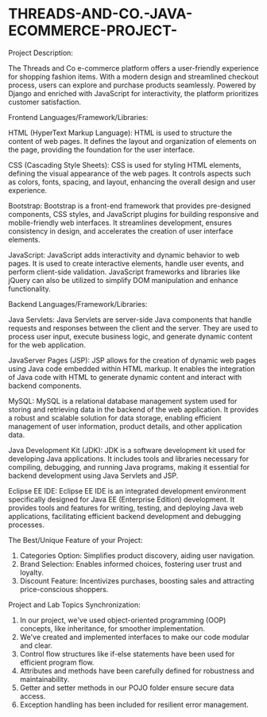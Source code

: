# THREADS-AND-CO.-JAVA-ECOMMERCE-PROJECT-
Project Description: 

The Threads and Co e-commerce platform offers a user-friendly experience for shopping fashion items. With a modern design and streamlined checkout process, users can explore and purchase products seamlessly. Powered by Django and enriched with JavaScript for interactivity, the platform prioritizes customer satisfaction.

	
Frontend Languages/Framework/Libraries:

HTML (HyperText Markup Language):
HTML is used to structure the content of web pages. It defines the layout and organization of elements on the page, providing the foundation for the user interface.

CSS (Cascading Style Sheets):
CSS is used for styling HTML elements, defining the visual appearance of the web pages. It controls aspects such as colors, fonts, spacing, and layout, enhancing the overall design and user experience.

Bootstrap:
Bootstrap is a front-end framework that provides pre-designed components, CSS styles, and JavaScript plugins for building responsive and mobile-friendly web interfaces. It streamlines development, ensures consistency in design, and accelerates the creation of user interface elements.

JavaScript:
JavaScript adds interactivity and dynamic behavior to web pages. It is used to create interactive elements, handle user events, and perform client-side validation. JavaScript frameworks and libraries like jQuery can also be utilized to simplify DOM manipulation and enhance functionality.

Backend Languages/Framework/Libraries: 

Java Servlets:
Java Servlets are server-side Java components that handle requests and responses between the client and the server. They are used to process user input, execute business logic, and generate dynamic content for the web application.

JavaServer Pages (JSP):
JSP allows for the creation of dynamic web pages using Java code embedded within HTML markup. It enables the integration of Java code with HTML to generate dynamic content and interact with backend components.

MySQL:
MySQL is a relational database management system used for storing and retrieving data in the backend of the web application. It provides a robust and scalable solution for data storage, enabling efficient management of user information, product details, and other application data.

Java Development Kit (JDK):
JDK is a software development kit used for developing Java applications. It includes tools and libraries necessary for compiling, debugging, and running Java programs, making it essential for backend development using Java Servlets and JSP.

Eclipse EE IDE:
Eclipse EE IDE is an integrated development environment specifically designed for Java EE (Enterprise Edition) development. It provides tools and features for writing, testing, and deploying Java web applications, facilitating efficient backend development and debugging processes.

The Best/Unique Feature of your Project:
1. Categories Option: Simplifies product discovery, aiding user navigation.
2. Brand Selection: Enables informed choices, fostering user trust and loyalty.
3. Discount Feature: Incentivizes purchases, boosting sales and attracting price-conscious shoppers.

Project and Lab Topics Synchronization:
1. In our project, we've used object-oriented programming (OOP) concepts, like inheritance, for smoother implementation.
2. We've created and implemented interfaces to make our code modular and clear.
3. Control flow structures like if-else statements have been used for efficient program flow.
4. Attributes and methods have been carefully defined for robustness and maintainability.
5. Getter and setter methods in our POJO folder ensure secure data access.
6. Exception handling has been included for resilient error management.
